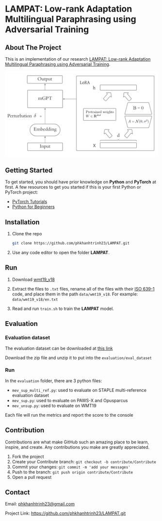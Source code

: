 # LAMPAT: Low-rank Adaptation Multilingual Paraphrasing using Adversarial Training

## About The Project

This is an implementation of our research [LAMPAT: Low-rank Adaptation Multilingual Paraphrasing using Adversarial Training](https://drive.google.com/file/d/1LIfVGd8XBsTE2pefAd30eP-mAjyvZYmD/view?usp=sharing).

<img src="./image/architecture.png"/>

## Getting Started

To get started, you should have prior knowledge on **Python** and **PyTorch** at first. A few resources to get you started if this is your first Python or PyTorch project:

- [PyTorch Tutorials](https://pytorch.org/tutorials/)
- [Python for Beginners](https://www.python.org/about/gettingstarted/)

## Installation

1. Clone the repo

   ```sh
   git clone https://github.com/phkhanhtrinh23/LAMPAT.git
   ```

2. Use any code editor to open the folder **LAMPAT**.

## Run

1. Download [wmt19_v18](https://data.statmt.org/news-commentary/v18/)

2. Extract the files to `.txt` files, rename all of the files with their [ISO 639-1](https://en.wikipedia.org/wiki/List_of_ISO_639-1_codes) code, and place them in the path `data/wmt19_v18`. For example: `data/wmt19_v18/en.txt`

3. Read and run `train.sh` to train the **LAMPAT** model.

## Evaluation

### Evaluation dataset

The evaluation dataset can be downloaded at [this link](https://hcmuteduvn-my.sharepoint.com/:f:/g/personal/khoi_le_pi2001_hcmut_edu_vn/EoMfM-T_NNJDmGlv8qBKS4oBINUMdaMF9mDncpNsmtNezw?e=uX4Ab6)

Download the zip file and unzip it to put into the `evaluation/eval_dataset`

### Run

In the `evaluation` folder, there are 3 python files:

- `mev_sup_multi_ref.py`: used to evaluate on STAPLE multi-reference evaluation dataset
- `mev_sup.py`: used to evaluate on PAWS-X and Opusparcus
- `mev_unsup.py`: used to evaluate on WMT19

Each file will run the metrics and report the score to the console

## Contribution

Contributions are what make GitHub such an amazing place to be learn, inspire, and create. Any contributions you make are greatly appreciated.

1. Fork the project
2. Create your Contribute branch: `git checkout -b contribute/Contribute`
3. Commit your changes: `git commit -m 'add your messages'`
4. Push to the branch: `git push origin contribute/Contribute`
5. Open a pull request

## Contact

Email: phkhanhtrinh23@gmail.com

Project Link: https://github.com/phkhanhtrinh23/LAMPAT.git
